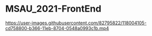# MSAU_2021-FrontEnd

https://user-images.githubusercontent.com/82795822/118004105-cd758800-b366-11eb-8704-0548a0993c1b.mp4


